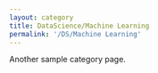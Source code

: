 ```yaml
---
layout: category
title: DataScience/Machine Learning
permalink: '/DS/Machine Learning'
---
```


Another sample category page.